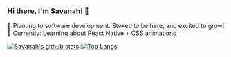 ### Hi there, I'm Savanah! 👋

🌱 Pivoting to software development. Stoked to be here, and excited to grow!  
🔭 Currently: Learning about React Native + CSS animations

[![Savanah's github stats](https://github-readme-stats.vercel.app/api?username=strewm&theme=solarized-light&include_all_commits=true)](https://github.com/anuraghazra/github-readme-stats)
[![Top Langs](https://github-readme-stats.vercel.app/api/top-langs/?username=strewm&layout=compact&theme=solarized-light)](https://github.com/anuraghazra/github-readme-stats)


<!--
**strewm/strewm** is a ✨ _special_ ✨ repository because its `README.md` (this file) appears on your GitHub profile.

Here are some ideas to get you started:

- 🔭 I’m currently working on ...
- 🌱 I’m currently learning ...
- 👯 I’m looking to collaborate on ...
- 🤔 I’m looking for help with ...
- 💬 Ask me about ...
- 📫 How to reach me: ...
- 😄 Pronouns: ...
- ⚡ Fun fact: ...
- hiiiiiiiii
-->
